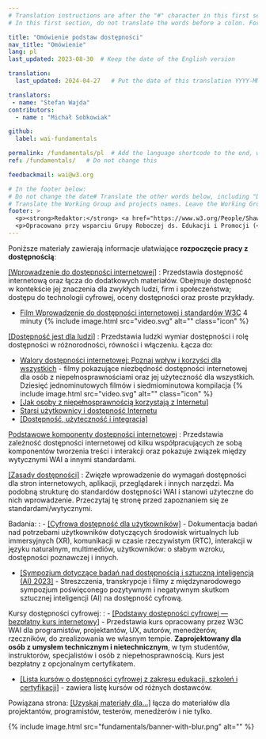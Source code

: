 ```yaml
---
# Translation instructions are after the "#" character in this first section. They are comments that do not show up in the web page. You do not need to translate the instructions after #.
# In this first section, do not translate the words before a colon. For example, do not translate "title:". Do translate the text after "title:".

title: "Omówienie podstaw dostępności"
nav_title: "Omówienie" 
lang: pl
last_updated: 2023-08-30  # Keep the date of the English version

translation:
  last_updated: 2024-04-27   # Put the date of this translation YYYY-MM-DD (with month in the middle)

translators:
 - name: "Stefan Wajda" 
contributors:
  - name : "Michał Sobkowiak"

github:
  label: wai-fundamentals

permalink: /fundamentals/pl  # Add the language shortcode to the end, with no slash at the end. For example /path/to/file/fr
ref: /fundamentals/   # Do not change this

feedbackmail: wai@w3.org

# In the footer below:
# Do not change the date# Translate the other words below, including "Date:" and "Editor:"
# Translate the Working Group and projects names. Leave the Working Group and projects acronyms in English.
footer: >
  <p><strong>Redaktor:</strong> <a href="https://www.w3.org/People/Shawn/">Shawn Lawton Henry</a>.</p>
  <p>Opracowano przy wsparciu Grupy Roboczej ds. Edukacji i Promocji (<a href="https://www.w3.org/WAI/EO/">EOWG</a>).</p>
---
```


Poniższe materiały zawierają informacje ułatwiające **rozpoczęcie pracy z dostępnością**:

[[Wprowadzenie do dostępności internetowej]](/fundamentals/accessibility-intro/)
: Przedstawia dostępność internetową oraz łącza do dodatkowych materiałów. Obejmuje dostępność w kontekście jej znaczenia dla zwykłych ludzi, firm i społeczeństwa; dostępu do technologii cyfrowej, oceny dostępności oraz proste przykłady.
-  [Film Wprowadzenie do dostępności internetowej i standardów W3C](/videos/standards-and-benefits/) 4 minuty {% include image.html src="video.svg" alt="" class="icon" %}

[[Dostępność jest dla ludzi]](/people/)
: Przedstawia ludzki wymiar dostępności i rolę dostępności w różnorodności, równości i włączeniu. Łącza do:
-  [Walory dostępności internetowej: Poznaj wpływ i korzyści dla wszystkich](/perspective-videos/) - filmy pokazujące niezbędność dostępności internetowej dla osób z niepełnosprawnościami oraz jej użyteczność dla wszystkich. Dziesięć jednominutowych filmów i siedmiominutowa kompilacja {% include image.html src="video.svg" alt="" class="icon" %}
-  [[Jak osoby z niepełnosprawnością korzystają z Internetu]](/people-use-web/)<!-- , [Filmy demonstrujące korzystanie z Internetu przez osoby niepoełnosprawne](/people-use-web/) Osiemnaście ponad dwuminutowych filmów i 3 kompilacje {% include image.html src="video.svg" alt="" class="icon" %} -->
-  [Starsi użytkownicy i dostępność Internetu](/older-users/) 
-  [[Dostępność, użyteczność i integracja]](/fundamentals/accessibility-usability-inclusion/)

[Podstawowe komponenty dostępności internetowej](/fundamentals/components/)
: Przedstawia zależność dostępności internetowej od kilku współpracujących ze sobą komponentów tworzenia treści i interakcji oraz pokazuje związek między wytycznymi WAI a innymi standardami.

[[Zasady dostępności]](/fundamentals/accessibility-principles/)
: Zwięzłe wprowadzenie do wymagań dostępności dla stron internetowych, aplikacji, przeglądarek i innych narzędzi. Ma podobną strukturę do standardów dostępności WAI i stanowi użyteczne do nich wprowadzenie. Przeczytaj tę stronę przed zapoznaniem się ze standardami/wytycznymi.

Badania:
: -  [[Cyfrowa dostępność dla użytkowników]](/research/user-requirements/) - Dokumentacja badań nad potrzebami użytkowników dotyczących środowisk wirtualnych lub immersyjnych (XR), komunikacji w czasie rzeczywistym (RTC), interakcji w języku naturalnym, multimediów, użytkowników: o słabym wzroku, dostępności poznawczej i innych.
-  [[Sympozjum dotyczące badań nad dostępnością i sztuczną inteligencją (AI)  2023]](/research/ai2023/) - Streszczenia, transkrypcje i filmy z międzynarodowego sympozjum poświęconego pozytywnym i negatywnym skutkom sztucznej inteligencji (AI) na dostępność cyfrową.

Kursy dostępności cyfrowej:
: -  [[Podstawy dostępności cyfrowej &mdash;  bezpłatny kurs internetowy]](/fundamentals/foundations-course/) - Przedstawia kurs opracowany przez W3C WAI dla programistów, projektantów, UX, autorów, menedżerów, rzeczników, do zrealizowania we własnym tempie. **Zaprojektowany dla osób z umysłem technicznym i nietechnicznym**, w tym studentów, instruktorów, specjalistów i osób z niepełnosprawnością. Kurs jest bezpłatny z opcjonalnym certyfikatem.
-  [[Lista kursów o dostępności cyfrowej z zakresu edukacji, szkoleń i certyfikacji]](/courses/list/) - zawiera listę kursów od różnych dostawców.    

Powiązana strona: [[Uzyskaj materiały dla…]](/roles/) łącza do materiałów dla projektantów, programistów, testerów, menedżerów i nie tylko.

{% include image.html src="fundamentals/banner-with-blur.png" alt="" %}
